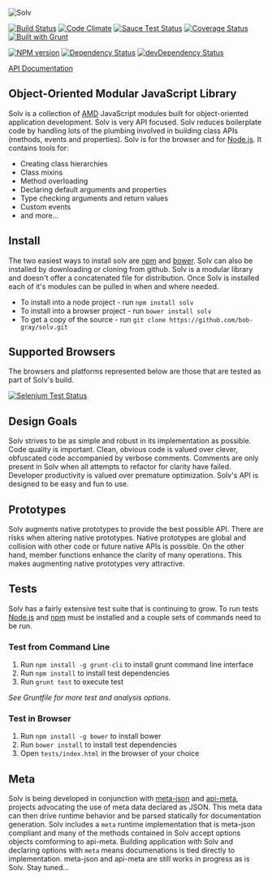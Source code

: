 ![Solv](https://raw.github.com/bob-gray/solv/v0.13.0/logo/solv-500x200.png)

[![Build Status](https://travis-ci.org/bob-gray/solv.svg?branch=master)](https://travis-ci.org/bob-gray/solv)
[![Code Climate](https://codeclimate.com/github/bob-gray/solv.png)](https://codeclimate.com/github/bob-gray/solv)
[![Sauce Test Status](https://saucelabs.com/buildstatus/solv)](https://saucelabs.com/u/solv)
[![Coverage Status](https://img.shields.io/coveralls/bob-gray/solv.svg)](https://coveralls.io/r/bob-gray/solv)
[![Built with Grunt](https://cdn.gruntjs.com/builtwith.svg)](http://gruntjs.com/)

[![NPM version](https://badge.fury.io/js/solv.svg)](http://badge.fury.io/js/solv)
[![Dependency Status](https://david-dm.org/bob-gray/solv.svg)](https://david-dm.org/bob-gray/solv)
[![devDependency Status](https://david-dm.org/bob-gray/solv/dev-status.svg)](https://david-dm.org/bob-gray/solv#info=devDependencies)

[API Documentation](http://bob-gray.github.io/solv/)

Object-Oriented Modular JavaScript Library
------------------------------------------

Solv is a collection of [AMD](http://en.wikipedia.org/wiki/Asynchronous_module_definition)
JavaScript modules built for object-oriented application development. Solv is
very API focused. Solv reduces boilerplate code by handling lots of the plumbing
involved in building class APIs (methods, events and properties). Solv is for
the browser and for [Node.js](http://nodejs.org/). It contains tools for:

  - Creating class hierarchies
  - Class mixins
  - Method overloading
  - Declaring default arguments and properties
  - Type checking arguments and return values
  - Custom events
  - and more... 


Install
-------

The two easiest ways to install solv are [npm](https://npmjs.org) and
[bower](http://bower.io). Solv can also be installed by downloading or cloning
from github. Solv is a modular library and doesn't offer a concatenated file
for distribution. Once Solv is installed each of it's modules can be
pulled in when and where needed.

  - To install into a node project - run `npm install solv`
  - To install into a browser project - run `bower install solv`
  - To get a copy of the source - run `git clone https://github.com/bob-gray/solv.git`


Supported Browsers
------------------

The browsers and platforms represented below are those that are tested as part
of Solv's build.

[![Selenium Test Status](https://saucelabs.com/browser-matrix/solv.svg)](https://saucelabs.com/u/solv)


Design Goals
------------

Solv strives to be as simple and robust in its implementation as possible.
Code quality is important. Clean, obvious code is valued over clever,
obfuscated code accompanied by verbose comments. Comments are only present in
Solv when all attempts to refactor for clarity have failed. Developer
productivity is valued over premature optimization. Solv's API is designed
to be easy and fun to use.


Prototypes
----------

Solv augments native prototypes to provide the best possible API. There are
risks when altering native prototypes. Native prototypes are global and
collision with other code or future native APIs is possible. On the other hand,
member functions enhance the clarity of many operations. This makes augmenting
native prototypes very attractive.


Tests
-----

Solv has a fairly extensive test suite that is continuing to grow. To run tests
[Node.js](http://nodejs.org) and [npm](https://npmjs.org) must be installed and
a couple sets of commands need to be run.

### Test from Command Line
  
1. Run `npm install -g grunt-cli` to install grunt command line interface
2. Run `npm install` to install test dependencies
3. Run `grunt test` to execute test

*See Gruntfile for more test and analysis options.*

### Test in Browser

1. Run `npm install -g bower` to install bower 
2. Run `bower install` to install test dependencies
3. Open `tests/index.html` in the browser of your choice


Meta
----

Solv is being developed in conjunction with
[meta-json](https://github.com/bob-gray/meta-json) and
[api-meta](https://github.com/bob-gray/api-meta), projects advocating the use
of meta data declared as JSON. This meta data can then drive runtime behavior and be
parsed statically for documentation generation. Solv includes a `meta` runtime
implementation that is meta-json compliant and many of the methods contained
in Solv accept options objects comforming to api-meta. Building application with Solv and
declaring options with `meta` means documenations is tied directly to
implementation. meta-json and api-meta are still works in progress as is Solv.
Stay tuned...
